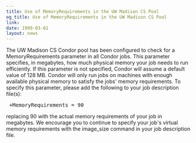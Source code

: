 ```yaml
---
title: Use of MemoryRequirements in the UW Madison CS Pool
og_title: Use of MemoryRequirements in the UW Madison CS Pool
link: 
date: 1999-03-01
layout: news
---
```


The UW Madison CS Condor pool has been configured to check for a MemoryRequirements parameter in all Condor jobs.  This     parameter specifies, in megabytes, how much physical memory your job   needs to run efficiently.  If this parameter is not specified, Condor  will assume a default value of 128 MB.  Condor will only run jobs on   machines with enough available physical memory to satisfy the jobs'   memory requirements.  To specify this parameter, please add the following to your job description file(s):  <pre>   +MemoryRequirements = 90 </pre>  replacing 90 with the actual memory requirements of your job in megabytes. 			   We encourage you to continue to specify your job's virtual memory requirements with the image_size command in your job description  file.

